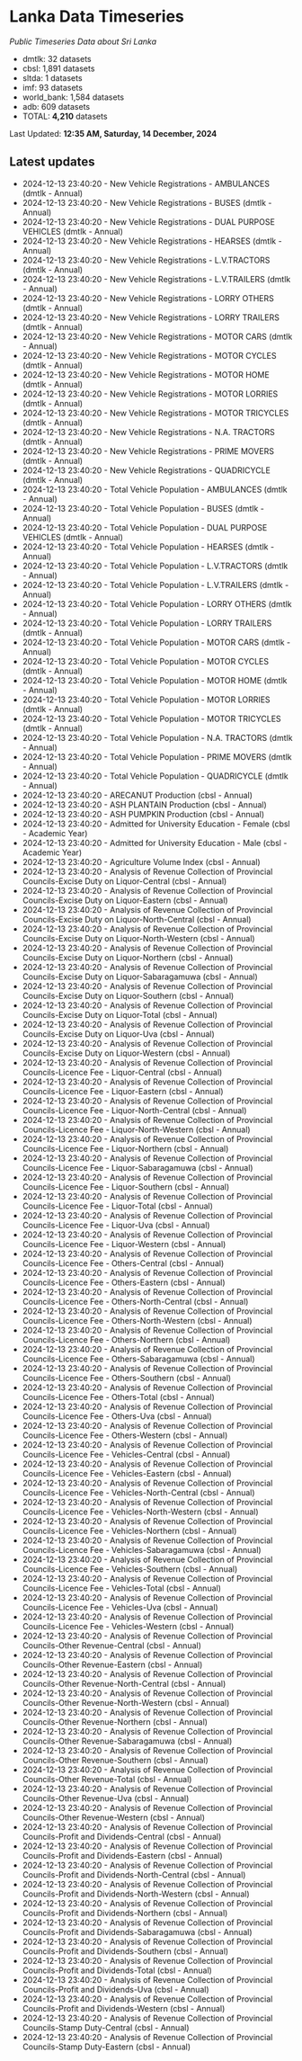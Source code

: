 # Lanka Data Timeseries
*Public Timeseries Data about Sri Lanka*

* dmtlk: 32 datasets
* cbsl: 1,891 datasets
* sltda: 1 datasets
* imf: 93 datasets
* world_bank: 1,584 datasets
* adb: 609 datasets
* TOTAL: **4,210** datasets

Last Updated: **12:35 AM, Saturday, 14 December, 2024**

## Latest updates

* 2024-12-13 23:40:20 - New Vehicle Registrations - AMBULANCES (dmtlk - Annual)
* 2024-12-13 23:40:20 - New Vehicle Registrations - BUSES (dmtlk - Annual)
* 2024-12-13 23:40:20 - New Vehicle Registrations - DUAL PURPOSE VEHICLES (dmtlk - Annual)
* 2024-12-13 23:40:20 - New Vehicle Registrations - HEARSES (dmtlk - Annual)
* 2024-12-13 23:40:20 - New Vehicle Registrations - L.V.TRACTORS (dmtlk - Annual)
* 2024-12-13 23:40:20 - New Vehicle Registrations - L.V.TRAILERS (dmtlk - Annual)
* 2024-12-13 23:40:20 - New Vehicle Registrations - LORRY OTHERS (dmtlk - Annual)
* 2024-12-13 23:40:20 - New Vehicle Registrations - LORRY TRAILERS (dmtlk - Annual)
* 2024-12-13 23:40:20 - New Vehicle Registrations - MOTOR CARS (dmtlk - Annual)
* 2024-12-13 23:40:20 - New Vehicle Registrations - MOTOR CYCLES (dmtlk - Annual)
* 2024-12-13 23:40:20 - New Vehicle Registrations - MOTOR HOME (dmtlk - Annual)
* 2024-12-13 23:40:20 - New Vehicle Registrations - MOTOR LORRIES (dmtlk - Annual)
* 2024-12-13 23:40:20 - New Vehicle Registrations - MOTOR TRICYCLES (dmtlk - Annual)
* 2024-12-13 23:40:20 - New Vehicle Registrations - N.A. TRACTORS (dmtlk - Annual)
* 2024-12-13 23:40:20 - New Vehicle Registrations - PRIME MOVERS (dmtlk - Annual)
* 2024-12-13 23:40:20 - New Vehicle Registrations - QUADRICYCLE (dmtlk - Annual)
* 2024-12-13 23:40:20 - Total Vehicle Population - AMBULANCES (dmtlk - Annual)
* 2024-12-13 23:40:20 - Total Vehicle Population - BUSES (dmtlk - Annual)
* 2024-12-13 23:40:20 - Total Vehicle Population - DUAL PURPOSE VEHICLES (dmtlk - Annual)
* 2024-12-13 23:40:20 - Total Vehicle Population - HEARSES (dmtlk - Annual)
* 2024-12-13 23:40:20 - Total Vehicle Population - L.V.TRACTORS (dmtlk - Annual)
* 2024-12-13 23:40:20 - Total Vehicle Population - L.V.TRAILERS (dmtlk - Annual)
* 2024-12-13 23:40:20 - Total Vehicle Population - LORRY OTHERS (dmtlk - Annual)
* 2024-12-13 23:40:20 - Total Vehicle Population - LORRY TRAILERS (dmtlk - Annual)
* 2024-12-13 23:40:20 - Total Vehicle Population - MOTOR CARS (dmtlk - Annual)
* 2024-12-13 23:40:20 - Total Vehicle Population - MOTOR CYCLES (dmtlk - Annual)
* 2024-12-13 23:40:20 - Total Vehicle Population - MOTOR HOME (dmtlk - Annual)
* 2024-12-13 23:40:20 - Total Vehicle Population - MOTOR LORRIES (dmtlk - Annual)
* 2024-12-13 23:40:20 - Total Vehicle Population - MOTOR TRICYCLES (dmtlk - Annual)
* 2024-12-13 23:40:20 - Total Vehicle Population - N.A. TRACTORS (dmtlk - Annual)
* 2024-12-13 23:40:20 - Total Vehicle Population - PRIME MOVERS (dmtlk - Annual)
* 2024-12-13 23:40:20 - Total Vehicle Population - QUADRICYCLE (dmtlk - Annual)
* 2024-12-13 23:40:20 - ARECANUT Production (cbsl - Annual)
* 2024-12-13 23:40:20 - ASH PLANTAIN Production (cbsl - Annual)
* 2024-12-13 23:40:20 - ASH PUMPKIN Production (cbsl - Annual)
* 2024-12-13 23:40:20 - Admitted for University Education - Female (cbsl - Academic Year)
* 2024-12-13 23:40:20 - Admitted for University Education - Male (cbsl - Academic Year)
* 2024-12-13 23:40:20 - Agriculture Volume Index (cbsl - Annual)
* 2024-12-13 23:40:20 - Analysis of Revenue Collection of Provincial Councils-Excise Duty on Liquor-Central (cbsl - Annual)
* 2024-12-13 23:40:20 - Analysis of Revenue Collection of Provincial Councils-Excise Duty on Liquor-Eastern (cbsl - Annual)
* 2024-12-13 23:40:20 - Analysis of Revenue Collection of Provincial Councils-Excise Duty on Liquor-North-Central (cbsl - Annual)
* 2024-12-13 23:40:20 - Analysis of Revenue Collection of Provincial Councils-Excise Duty on Liquor-North-Western (cbsl - Annual)
* 2024-12-13 23:40:20 - Analysis of Revenue Collection of Provincial Councils-Excise Duty on Liquor-Northern (cbsl - Annual)
* 2024-12-13 23:40:20 - Analysis of Revenue Collection of Provincial Councils-Excise Duty on Liquor-Sabaragamuwa (cbsl - Annual)
* 2024-12-13 23:40:20 - Analysis of Revenue Collection of Provincial Councils-Excise Duty on Liquor-Southern (cbsl - Annual)
* 2024-12-13 23:40:20 - Analysis of Revenue Collection of Provincial Councils-Excise Duty on Liquor-Total (cbsl - Annual)
* 2024-12-13 23:40:20 - Analysis of Revenue Collection of Provincial Councils-Excise Duty on Liquor-Uva (cbsl - Annual)
* 2024-12-13 23:40:20 - Analysis of Revenue Collection of Provincial Councils-Excise Duty on Liquor-Western (cbsl - Annual)
* 2024-12-13 23:40:20 - Analysis of Revenue Collection of Provincial Councils-Licence Fee - Liquor-Central (cbsl - Annual)
* 2024-12-13 23:40:20 - Analysis of Revenue Collection of Provincial Councils-Licence Fee - Liquor-Eastern (cbsl - Annual)
* 2024-12-13 23:40:20 - Analysis of Revenue Collection of Provincial Councils-Licence Fee - Liquor-North-Central (cbsl - Annual)
* 2024-12-13 23:40:20 - Analysis of Revenue Collection of Provincial Councils-Licence Fee - Liquor-North-Western (cbsl - Annual)
* 2024-12-13 23:40:20 - Analysis of Revenue Collection of Provincial Councils-Licence Fee - Liquor-Northern (cbsl - Annual)
* 2024-12-13 23:40:20 - Analysis of Revenue Collection of Provincial Councils-Licence Fee - Liquor-Sabaragamuwa (cbsl - Annual)
* 2024-12-13 23:40:20 - Analysis of Revenue Collection of Provincial Councils-Licence Fee - Liquor-Southern (cbsl - Annual)
* 2024-12-13 23:40:20 - Analysis of Revenue Collection of Provincial Councils-Licence Fee - Liquor-Total (cbsl - Annual)
* 2024-12-13 23:40:20 - Analysis of Revenue Collection of Provincial Councils-Licence Fee - Liquor-Uva (cbsl - Annual)
* 2024-12-13 23:40:20 - Analysis of Revenue Collection of Provincial Councils-Licence Fee - Liquor-Western (cbsl - Annual)
* 2024-12-13 23:40:20 - Analysis of Revenue Collection of Provincial Councils-Licence Fee - Others-Central (cbsl - Annual)
* 2024-12-13 23:40:20 - Analysis of Revenue Collection of Provincial Councils-Licence Fee - Others-Eastern (cbsl - Annual)
* 2024-12-13 23:40:20 - Analysis of Revenue Collection of Provincial Councils-Licence Fee - Others-North-Central (cbsl - Annual)
* 2024-12-13 23:40:20 - Analysis of Revenue Collection of Provincial Councils-Licence Fee - Others-North-Western (cbsl - Annual)
* 2024-12-13 23:40:20 - Analysis of Revenue Collection of Provincial Councils-Licence Fee - Others-Northern (cbsl - Annual)
* 2024-12-13 23:40:20 - Analysis of Revenue Collection of Provincial Councils-Licence Fee - Others-Sabaragamuwa (cbsl - Annual)
* 2024-12-13 23:40:20 - Analysis of Revenue Collection of Provincial Councils-Licence Fee - Others-Southern (cbsl - Annual)
* 2024-12-13 23:40:20 - Analysis of Revenue Collection of Provincial Councils-Licence Fee - Others-Total (cbsl - Annual)
* 2024-12-13 23:40:20 - Analysis of Revenue Collection of Provincial Councils-Licence Fee - Others-Uva (cbsl - Annual)
* 2024-12-13 23:40:20 - Analysis of Revenue Collection of Provincial Councils-Licence Fee - Others-Western (cbsl - Annual)
* 2024-12-13 23:40:20 - Analysis of Revenue Collection of Provincial Councils-Licence Fee - Vehicles-Central (cbsl - Annual)
* 2024-12-13 23:40:20 - Analysis of Revenue Collection of Provincial Councils-Licence Fee - Vehicles-Eastern (cbsl - Annual)
* 2024-12-13 23:40:20 - Analysis of Revenue Collection of Provincial Councils-Licence Fee - Vehicles-North-Central (cbsl - Annual)
* 2024-12-13 23:40:20 - Analysis of Revenue Collection of Provincial Councils-Licence Fee - Vehicles-North-Western (cbsl - Annual)
* 2024-12-13 23:40:20 - Analysis of Revenue Collection of Provincial Councils-Licence Fee - Vehicles-Northern (cbsl - Annual)
* 2024-12-13 23:40:20 - Analysis of Revenue Collection of Provincial Councils-Licence Fee - Vehicles-Sabaragamuwa (cbsl - Annual)
* 2024-12-13 23:40:20 - Analysis of Revenue Collection of Provincial Councils-Licence Fee - Vehicles-Southern (cbsl - Annual)
* 2024-12-13 23:40:20 - Analysis of Revenue Collection of Provincial Councils-Licence Fee - Vehicles-Total (cbsl - Annual)
* 2024-12-13 23:40:20 - Analysis of Revenue Collection of Provincial Councils-Licence Fee - Vehicles-Uva (cbsl - Annual)
* 2024-12-13 23:40:20 - Analysis of Revenue Collection of Provincial Councils-Licence Fee - Vehicles-Western (cbsl - Annual)
* 2024-12-13 23:40:20 - Analysis of Revenue Collection of Provincial Councils-Other Revenue-Central (cbsl - Annual)
* 2024-12-13 23:40:20 - Analysis of Revenue Collection of Provincial Councils-Other Revenue-Eastern (cbsl - Annual)
* 2024-12-13 23:40:20 - Analysis of Revenue Collection of Provincial Councils-Other Revenue-North-Central (cbsl - Annual)
* 2024-12-13 23:40:20 - Analysis of Revenue Collection of Provincial Councils-Other Revenue-North-Western (cbsl - Annual)
* 2024-12-13 23:40:20 - Analysis of Revenue Collection of Provincial Councils-Other Revenue-Northern (cbsl - Annual)
* 2024-12-13 23:40:20 - Analysis of Revenue Collection of Provincial Councils-Other Revenue-Sabaragamuwa (cbsl - Annual)
* 2024-12-13 23:40:20 - Analysis of Revenue Collection of Provincial Councils-Other Revenue-Southern (cbsl - Annual)
* 2024-12-13 23:40:20 - Analysis of Revenue Collection of Provincial Councils-Other Revenue-Total (cbsl - Annual)
* 2024-12-13 23:40:20 - Analysis of Revenue Collection of Provincial Councils-Other Revenue-Uva (cbsl - Annual)
* 2024-12-13 23:40:20 - Analysis of Revenue Collection of Provincial Councils-Other Revenue-Western (cbsl - Annual)
* 2024-12-13 23:40:20 - Analysis of Revenue Collection of Provincial Councils-Profit and Dividends-Central (cbsl - Annual)
* 2024-12-13 23:40:20 - Analysis of Revenue Collection of Provincial Councils-Profit and Dividends-Eastern (cbsl - Annual)
* 2024-12-13 23:40:20 - Analysis of Revenue Collection of Provincial Councils-Profit and Dividends-North-Central (cbsl - Annual)
* 2024-12-13 23:40:20 - Analysis of Revenue Collection of Provincial Councils-Profit and Dividends-North-Western (cbsl - Annual)
* 2024-12-13 23:40:20 - Analysis of Revenue Collection of Provincial Councils-Profit and Dividends-Northern (cbsl - Annual)
* 2024-12-13 23:40:20 - Analysis of Revenue Collection of Provincial Councils-Profit and Dividends-Sabaragamuwa (cbsl - Annual)
* 2024-12-13 23:40:20 - Analysis of Revenue Collection of Provincial Councils-Profit and Dividends-Southern (cbsl - Annual)
* 2024-12-13 23:40:20 - Analysis of Revenue Collection of Provincial Councils-Profit and Dividends-Total (cbsl - Annual)
* 2024-12-13 23:40:20 - Analysis of Revenue Collection of Provincial Councils-Profit and Dividends-Uva (cbsl - Annual)
* 2024-12-13 23:40:20 - Analysis of Revenue Collection of Provincial Councils-Profit and Dividends-Western (cbsl - Annual)
* 2024-12-13 23:40:20 - Analysis of Revenue Collection of Provincial Councils-Stamp Duty-Central (cbsl - Annual)
* 2024-12-13 23:40:20 - Analysis of Revenue Collection of Provincial Councils-Stamp Duty-Eastern (cbsl - Annual)